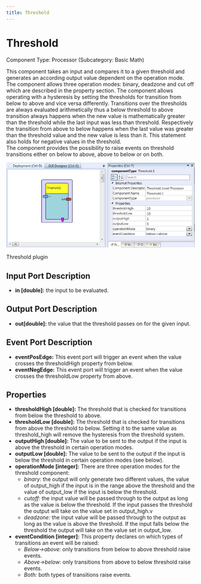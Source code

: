 ```yaml
---
title: Threshold
---
```


# Threshold

Component Type: Processor (Subcategory: Basic Math)

This component takes an input and compares it to a given threshold and generates an according output value dependent on the operation mode. The component allows three operation modes: binary, deadzone and cut off which are described in the property section. The component allows operating with a hysteresis by setting the thresholds for transition from below to above and vice versa differently. Transitions over the thresholds are always evaluated arithmetically thus a below threshold to above transition always happens when the new value is mathematically greater than the threshold while the last input was less than threshold. Respectively the transition from above to below happens when the last value was greater than the threshold value and the new value is less than it. This statement also holds for negative values in the threshold.  
The component provides the possibility to raise events on threshold transitions either on below to above, above to below or on both.

![Screenshot: Threshold plugin](./img/threshold.jpg "Screenshot: Threshold plugin")

Threshold plugin

## Input Port Description

*   **in \[double\]:** the input to be evaluated.

## Output Port Description

*   **out\[double\]:** the value that the threshold passes on for the given input.

## Event Port Description

*   **eventPosEdge:** This event port will trigger an event when the value crosses the thresholdHigh property from below.
*   **eventNegEdge:** This event port will trigger an event when the value crosses the thresholdLow property from above.

## Properties

*   **thresholdHigh \[double\]:** The threshold that is checked for transitions from below the threshold to above.
*   **thresholdLow \[double\]:** The threshold that is checked for transitions from above the threshold to below. Setting it to the same value as threshold\_high will remove the hysteresis from the threshold system.
*   **outputHigh \[double\]:** The value to be sent to the output if the input is above the threshold in certain operation modes.
*   **outputLow \[double\]:** The value to be sent to the output if the input is below the threshold in certain operation modes (see below).
*   **operationMode \[integer\]:** There are three operation modes for the threshold component:
    *   _binary:_ the output will only generate two different values, the value of output\_high if the input is in the range above the threshold and the value of output\_low if the input is below the threshold.
    *   _cutoff:_ the input value will be passed through to the output as long as the value is below the threshold. If the input passes the threshold the output will take on the value set in output\_high.v
    *   _deadzone:_ the input value will be passed through to the output as long as the value is above the threshold. If the input falls below the threshold the output will take on the value set in output\_low.
*   **eventCondition \[integer\]:** This property declares on which types of transitions an event will be raised:
    *   _Below->above:_ only transitions from below to above threshold raise events.
    *   _Above->below:_ only transitions from above to below threshold raise events.
    *   _Both:_ both types of transitions raise events.